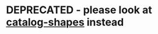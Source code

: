 # DEPRECATED - please look at [catalog-shapes](https://github.com/merlot-education/catalog-shapes) instead
